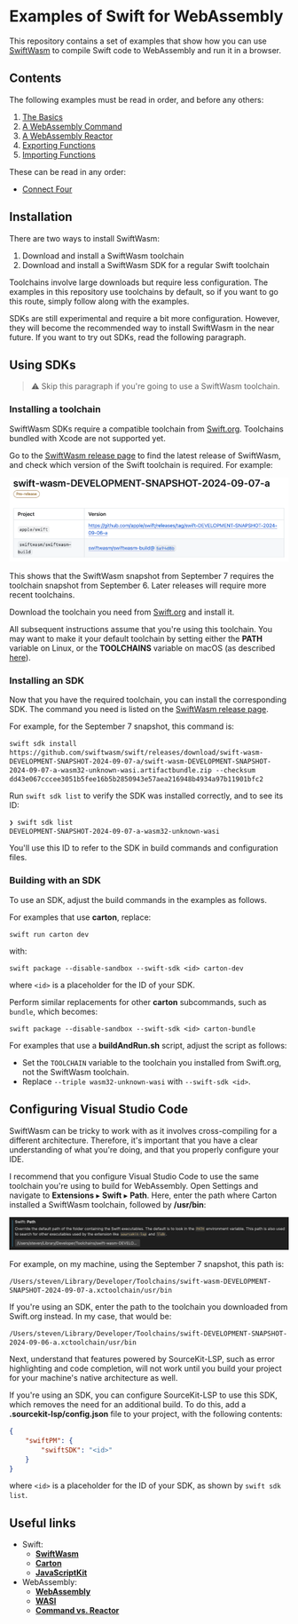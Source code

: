 # Examples of Swift for WebAssembly

This repository contains a set of examples that show how you can use [SwiftWasm](https://swiftwasm.org) to compile Swift code to WebAssembly and run it in a browser.

## Contents

The following examples must be read in order, and before any others:

1. [The Basics](basics/README.md)
2. [A WebAssembly Command](command/README.md)
3. [A WebAssembly Reactor](reactor/README.md)
4. [Exporting Functions](export/README.md)
5. [Importing Functions](import/README.md)

These can be read in any order:

- [Connect Four](connect-four/README.md)

## Installation

There are two ways to install SwiftWasm:

1. Download and install a SwiftWasm toolchain
2. Download and install a SwiftWasm SDK for a regular Swift toolchain

Toolchains involve large downloads but require less configuration. The examples in this repository use toolchains by default, so if you want to go this route, simply follow along with the examples.

SDKs are still experimental and require a bit more configuration. However, they will become the recommended way to install SwiftWasm in the near future. If you want to try out SDKs, read the following paragraph.

## Using SDKs

> ⚠️ Skip this paragraph if you're going to use a SwiftWasm toolchain.

### Installing a toolchain

SwiftWasm SDKs require a compatible toolchain from [Swift.org](https://www.swift.org). Toolchains bundled with Xcode are not supported yet.

Go to the [SwiftWasm release page](https://github.com/swiftwasm/swift/releases) to find the latest release of SwiftWasm, and check which version of the Swift toolchain is required. For example:

![Screenshot of the SwiftWasm release page](toolchain-versions.png)

This shows that the SwiftWasm snapshot from September 7 requires the toolchain snapshot from September 6. Later releases will require more recent toolchains.

Download the toolchain you need from [Swift.org](https://www.swift.org/install/) and install it.

All subsequent instructions assume that you're using this toolchain. You may want to make it your default toolchain by setting either the **PATH** variable on Linux, or the **TOOLCHAINS** variable on macOS (as described [here](https://www.swift.org/install/macos/package_installer/)).

### Installing an SDK

Now that you have the required toolchain, you can install the corresponding SDK. The command you need is listed on the [SwiftWasm release page](https://github.com/swiftwasm/swift/releases).

For example, for the September 7 snapshot, this command is:

```
swift sdk install https://github.com/swiftwasm/swift/releases/download/swift-wasm-DEVELOPMENT-SNAPSHOT-2024-09-07-a/swift-wasm-DEVELOPMENT-SNAPSHOT-2024-09-07-a-wasm32-unknown-wasi.artifactbundle.zip --checksum dd43e067cccee3051b5fee16b5b2850943e57aea216948b4934a97b11901bfc2
```

Run `swift sdk list` to verify the SDK was installed correctly, and to see its ID:

```
❯ swift sdk list
DEVELOPMENT-SNAPSHOT-2024-09-07-a-wasm32-unknown-wasi
```

You'll use this ID to refer to the SDK in build commands and configuration files.

### Building with an SDK

To use an SDK, adjust the build commands in the examples as follows.

For examples that use **carton**, replace:

```
swift run carton dev
```

with:

```
swift package --disable-sandbox --swift-sdk <id> carton-dev
```

where `<id>` is a placeholder for the ID of your SDK.

Perform similar replacements for other **carton** subcommands, such as `bundle`, which becomes:

```
swift package --disable-sandbox --swift-sdk <id> carton-bundle
```

For examples that use a **buildAndRun.sh** script, adjust the script as follows:

- Set the `TOOLCHAIN` variable to the toolchain you installed from Swift.org, not the SwiftWasm toolchain.
- Replace `--triple wasm32-unknown-wasi` with `--swift-sdk <id>`.

## Configuring Visual Studio Code

SwiftWasm can be tricky to work with as it involves cross-compiling for a different architecture. Therefore, it's important that you have a clear understanding of what you're doing, and that you properly configure your IDE.

I recommend that you configure Visual Studio Code to use the same toolchain you're using to build for WebAssembly. Open Settings and navigate to **Extensions** ▸ **Swift** ▸ **Path**. Here, enter the path where Carton installed a SwiftWasm toolchain, followed by **/usr/bin**:

![Screenshot of the Swift:Path setting](path-setting.png)

For example, on my machine, using the September 7 snapshot, this path is:

```
/Users/steven/Library/Developer/Toolchains/swift-wasm-DEVELOPMENT-SNAPSHOT-2024-09-07-a.xctoolchain/usr/bin
```

If you're using an SDK, enter the path to the toolchain you downloaded from Swift.org instead. In my case, that would be:

```
/Users/steven/Library/Developer/Toolchains/swift-DEVELOPMENT-SNAPSHOT-2024-09-06-a.xctoolchain/usr/bin
```

Next, understand that features powered by SourceKit-LSP, such as error highlighting and code completion, will not work until you build your project for your machine's native architecture as well.

If you're using an SDK, you can configure SourceKit-LSP to use this SDK, which removes the need for an additional build. To do this, add a **.sourcekit-lsp/config.json** file to your project, with the following contents:

```json
{
    "swiftPM": {
        "swiftSDK": "<id>"
    }
}
```

where `<id>` is a placeholder for the ID of your SDK, as shown by `swift sdk list`.

## Useful links

- Swift:
    - [**SwiftWasm**](https://swiftwasm.org)
    - [**Carton**](https://github.com/swiftwasm/carton)
    - [**JavaScriptKit**](https://github.com/swiftwasm/JavaScriptKit)
- WebAssembly:
    - [**WebAssembly**](https://webassembly.org)
    - [**WASI**](https://wasi.dev)
    - [**Command vs. Reactor**](https://github.com/WebAssembly/WASI/blob/main/legacy/application-abi.md)
